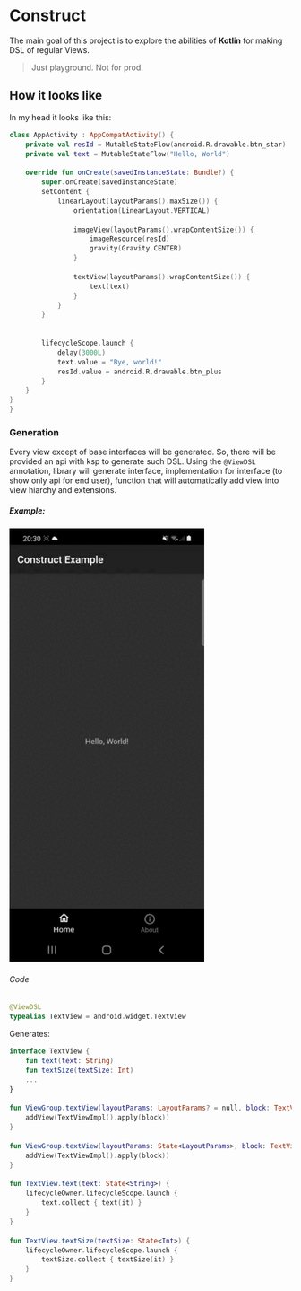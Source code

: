 # Construct
The main goal of this project is to explore the abilities of **Kotlin** for making DSL of regular Views.
> Just playground. Not for prod.
## How it looks like
In my head it looks like this:

```kotlin
class AppActivity : AppCompatActivity() {
    private val resId = MutableStateFlow(android.R.drawable.btn_star)
    private val text = MutableStateFlow("Hello, World")

    override fun onCreate(savedInstanceState: Bundle?) {
        super.onCreate(savedInstanceState)
        setContent {
            linearLayout(layoutParams().maxSize()) {
                orientation(LinearLayout.VERTICAL)

                imageView(layoutParams().wrapContentSize()) {
                    imageResource(resId)
                    gravity(Gravity.CENTER)
                }

                textView(layoutParams().wrapContentSize()) {
                    text(text)
                }
            }
        }


        lifecycleScope.launch {
            delay(3000L)
            text.value = "Bye, world!"
            resId.value = android.R.drawable.btn_plus
        }
    }
}
}
```

### Generation

Every view except of base interfaces will be generated. So, there will be provided an api with ksp to generate such DSL.
Using the `@ViewDSL` annotation, library will generate interface, implementation for interface (to show only api for end
user), function that will automatically add view into view hiarchy and extensions.

##### Example:

[![Example](assets/videos/example.gif)](assets/videos/example.gif)

###### Code

```kotlin
@ViewDSL
typealias TextView = android.widget.TextView
```

Generates:

```kotlin
interface TextView {
    fun text(text: String)
    fun textSize(textSize: Int)
    ...
}

fun ViewGroup.textView(layoutParams: LayoutParams? = null, block: TextView.() -> Unit) {
    addView(TextViewImpl().apply(block))
}

fun ViewGroup.textView(layoutParams: State<LayoutParams>, block: TextView.() -> Unit) {
    addView(TextViewImpl().apply(block))
}

fun TextView.text(text: State<String>) {
    lifecycleOwner.lifecycleScope.launch {
        text.collect { text(it) }
    }
}

fun TextView.textSize(textSize: State<Int>) {
    lifecycleOwner.lifecycleScope.launch {
        textSize.collect { textSize(it) }
    }
}
```
